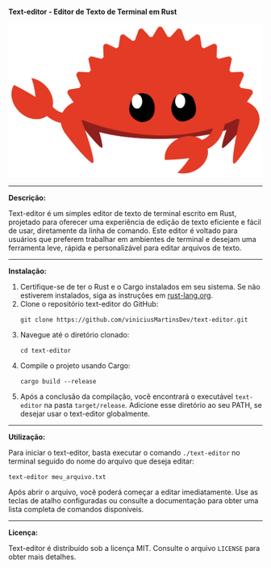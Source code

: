 **Text-editor - Editor de Texto de Terminal em Rust**

![text-editor Logo](rust.svg)

---

**Descrição:**

Text-editor é um simples editor de texto de terminal escrito em Rust, projetado para oferecer uma experiência de edição de texto eficiente e fácil de usar, diretamente da linha de comando. Este editor é voltado para usuários que preferem trabalhar em ambientes de terminal e desejam uma ferramenta leve, rápida e personalizável para editar arquivos de texto.

---

**Instalação:**

1. Certifique-se de ter o Rust e o Cargo instalados em seu sistema. Se não estiverem instalados, siga as instruções em [rust-lang.org](https://www.rust-lang.org/learn/get-started).
2. Clone o repositório text-editor do GitHub:
   ```
   git clone https://github.com/viniciusMartinsDev/text-editor.git
   ```
3. Navegue até o diretório clonado:
   ```
   cd text-editor
   ```
4. Compile o projeto usando Cargo:
   ```
   cargo build --release
   ```
5. Após a conclusão da compilação, você encontrará o executável `text-editor` na pasta `target/release`. Adicione esse diretório ao seu PATH, se desejar usar o text-editor globalmente.

---

**Utilização:**

Para iniciar o text-editor, basta executar o comando `./text-editor` no terminal seguido do nome do arquivo que deseja editar:

```
text-editor meu_arquivo.txt
```

Após abrir o arquivo, você poderá começar a editar imediatamente. Use as teclas de atalho configuradas ou consulte a documentação para obter uma lista completa de comandos disponíveis.

---

**Licença:**

Text-editor é distribuído sob a licença MIT. Consulte o arquivo `LICENSE` para obter mais detalhes.
